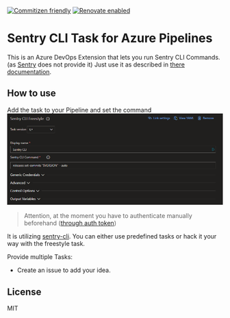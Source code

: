 [![Commitizen friendly](https://img.shields.io/badge/commitizen-friendly-brightgreen.svg)](http://commitizen.github.io/cz-cli/)
[![Renovate enabled](https://img.shields.io/badge/renovate-enabled-brightgreen.svg)](https://renovatebot.com/)

# Sentry CLI Task for Azure Pipelines

This is an Azure DevOps Extension that lets you run Sentry CLI Commands. (as [Sentry](https://marketplace.visualstudio.com/publishers/Sentry) does not provide it)
Just use it as described in [there documentation](https://docs.sentry.io/cli/).

## How to use

Add the task to your Pipeline and set the command
![Picture of Pipeline Configuration](image.png)

> Attention, at the moment you have to authenticate manually beforehand ([through auth token](https://docs.sentry.io/cli/configuration/))

It is utilizing [sentry-cli](https://github.com/getsentry/sentry-cli). You can either use predefined tasks or hack it your way with the freestyle task. 

Provide multiple Tasks:
- Create an issue to add your idea.


## License
MIT
